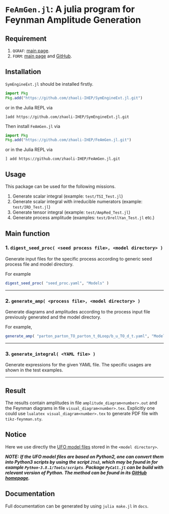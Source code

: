 # `FeAmGen.jl`: A julia program for **Fe**ynman **Am**plitude **Gen**eration

## Requirement

1. `QGRAF`: [main page](http://cfif.ist.utl.pt/~paulo/qgraf.html).
2. `FORM`: [main page](https://www.nikhef.nl/~form/) and [GitHub](https://github.com/vermaseren/form).

## Installation

`SymEngineExt.jl` should be installed firstly.

```julia
import Pkg
Pkg.add("https://github.com/zhaoli-IHEP/SymEngineExt.jl.git")
```

or in the Julia REPL via

```julia-repl
]add https://github.com/zhaoli-IHEP/SymEngineExt.jl.git
```

Then install `FeAmGen.jl` via

```julia
import Pkg
Pkg.add("https://github.com/zhaoli-IHEP/FeAmGen.jl.git")
```

or in the Julia REPL via

```julia-repl
] add https://github.com/zhaoli-IHEP/FeAmGen.jl.git
```

## Usage

This package can be used for the following missions.

1. Generate scalar integral (example: `test/TSI_Test.jl`)
2. Generate scalar integral with irreducible numerators (example: `test/IRD_Test.jl`)
3. Generate tensor integral (example: `test/AmpRed_Test.jl`)
4. Generate process amplitude (examples: `test/DrellYan_Test.jl` etc.)
## Main function

### 1. `digest_seed_proc( <seed process file>, <model directory> )`

Generate input files for the specific process according to generic seed process file and model directory. 

For example

```julia
digest_seed_proc( "seed_proc.yaml", "Models" )
```
---

### 2. `generate_amp( <process file>, <model directory> )`

Generate diagrams and amplitudes according to the process input file previously generated and the model directory.

For example,

```julia
generate_amp( "parton_parton_TO_parton_t_0Loop/b_u_TO_d_t.yaml", "Models" )
```
-----------------------------------------------

### 3. `generate_integral( <YAML file> )`

Generate expressions for the given YAML file. The specific usages are shown in the test examples.

---

## Result

The results contain amplitudes in file `amplitude_diagram<number>.out` and the Feynman diagrams in file `visual_diagram<number>.tex`.
Explicitly one could use `lualatex visual_diagram<number>.tex` to generate PDF file with `tikz-feynman.sty`.

## Notice

Here we use directly the [UFO model files](http://dx.doi.org/10.1016/j.cpc.2012.01.022) stored in the `<model directory>`.

***NOTE:***
***If the UFO model files are based on Python2, one can convert them into Python3 scripts by using the script `2to3`, which may be found in for example `Python-3.8.1/Tools/scripts`***.
***Package `PyCall.jl` can be build with relevant version of Python. The method can be found in its [GitHub homepage](https://github.com/JuliaPy/PyCall.jl).***

## Documentation

Full documentation can be generated by using `julia make.jl` in `docs`.

